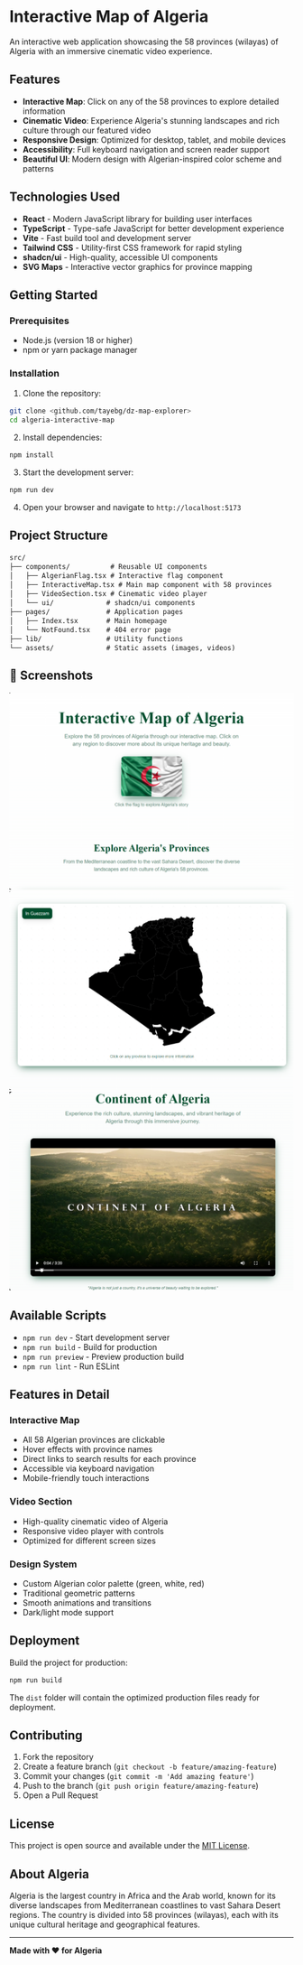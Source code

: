# Interactive Map of Algeria

An interactive web application showcasing the 58 provinces (wilayas) of Algeria with an immersive cinematic video experience.

## Features

- **Interactive Map**: Click on any of the 58 provinces to explore detailed information
- **Cinematic Video**: Experience Algeria's stunning landscapes and rich culture through our featured video
- **Responsive Design**: Optimized for desktop, tablet, and mobile devices
- **Accessibility**: Full keyboard navigation and screen reader support
- **Beautiful UI**: Modern design with Algerian-inspired color scheme and patterns

## Technologies Used

- **React** - Modern JavaScript library for building user interfaces
- **TypeScript** - Type-safe JavaScript for better development experience
- **Vite** - Fast build tool and development server
- **Tailwind CSS** - Utility-first CSS framework for rapid styling
- **shadcn/ui** - High-quality, accessible UI components
- **SVG Maps** - Interactive vector graphics for province mapping

## Getting Started

### Prerequisites

- Node.js (version 18 or higher)
- npm or yarn package manager

### Installation

1. Clone the repository:
```bash
git clone <github.com/tayebg/dz-map-explorer>
cd algeria-interactive-map
```

2. Install dependencies:
```bash
npm install
```

3. Start the development server:
```bash
npm run dev
```

4. Open your browser and navigate to `http://localhost:5173`

## Project Structure

```
src/
├── components/          # Reusable UI components
│   ├── AlgerianFlag.tsx # Interactive flag component
│   ├── InteractiveMap.tsx # Main map component with 58 provinces
│   ├── VideoSection.tsx # Cinematic video player
│   └── ui/             # shadcn/ui components
├── pages/              # Application pages
│   ├── Index.tsx       # Main homepage
│   └── NotFound.tsx    # 404 error page
├── lib/                # Utility functions
└── assets/             # Static assets (images, videos)
```
## 📸 Screenshots

   ![Screenshots 1](Screenshots/1.png)
   ![Screenshots 2](Screenshots/2.png)
   ![Screenshots 3](Screenshots/3.png)

## Available Scripts

- `npm run dev` - Start development server
- `npm run build` - Build for production
- `npm run preview` - Preview production build
- `npm run lint` - Run ESLint

## Features in Detail

### Interactive Map
- All 58 Algerian provinces are clickable
- Hover effects with province names
- Direct links to search results for each province
- Accessible via keyboard navigation
- Mobile-friendly touch interactions

### Video Section
- High-quality cinematic video of Algeria
- Responsive video player with controls
- Optimized for different screen sizes

### Design System
- Custom Algerian color palette (green, white, red)
- Traditional geometric patterns
- Smooth animations and transitions
- Dark/light mode support

## Deployment

Build the project for production:

```bash
npm run build
```

The `dist` folder will contain the optimized production files ready for deployment.

## Contributing

1. Fork the repository
2. Create a feature branch (`git checkout -b feature/amazing-feature`)
3. Commit your changes (`git commit -m 'Add amazing feature'`)
4. Push to the branch (`git push origin feature/amazing-feature`)
5. Open a Pull Request

## License

This project is open source and available under the [MIT License](LICENSE).

## About Algeria

Algeria is the largest country in Africa and the Arab world, known for its diverse landscapes from Mediterranean coastlines to vast Sahara Desert regions. The country is divided into 58 provinces (wilayas), each with its unique cultural heritage and geographical features.

---

**Made with ❤️ for Algeria**
